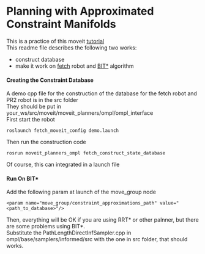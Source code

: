 # Planning with Approximated Constraint Manifolds  
This is a practice of this moveit [tutorial](http://docs.ros.org/kinetic/api/moveit_tutorials/html/doc/planning_with_approximated_constraint_manifolds/planning_with_approximated_constraint_manifolds_tutorial.html)  
This readme file describes the following two works:  
-  construct database
-  make it work on [fetch](http://docs.fetchrobotics.com/introduction.html) robot and [BIT*](https://arxiv.org/pdf/1405.5848.pdf) algorithm  

#### Creating the Constraint Database  
A demo cpp file for the construction of the database for the fetch robot and PR2 robot is in the src folder  
They should be put in your_ws/src/moveit/moveit_planners/ompl/ompl_interface  
First start the robot  
```
roslaunch fetch_moveit_config demo.launch
```
Then run the construction code  
```
rosrun moveit_planners_ompl fetch_construct_state_database
```
Of course, this can integrated in a launch file  
#### Run On BIT*  
Add the following param at launch of the move_group node  
```
<param name="move_group/constraint_approximations_path" value="<path_to_database>"/>
```
Then, everything will be OK if you are using RRT* or other palnner, but there are some problems using BIT*.  
Substitute the PathLengthDirectInfSampler.cpp in ompl/base/samplers/informed/src with the one in src folder, that should works.  
